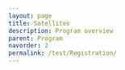 ```yaml
---
layout: page
title: Satellites
description: Program overview
parent: Program
navorder: 2
permalink: /test/Registration/
---
```



